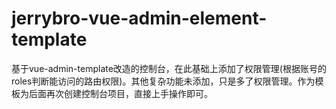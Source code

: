 # jerrybro-vue-admin-element-template
基于vue-admin-template改造的控制台，在此基础上添加了权限管理(根据账号的roles判断能访问的路由权限)。其他复杂功能未添加，只是多了权限管理。作为模板为后面再次创建控制台项目，直接上手操作即可。
